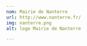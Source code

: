 ```yaml
---
nom: Mairie de Nanterre
url: http://www.nanterre.fr/
img: nanterre.png
alt: logo Mairie de Nanterre

---
```

